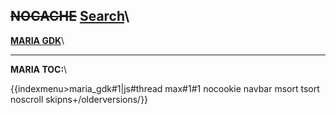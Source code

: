 ~~NOCACHE~~
[Search](Search)\\ 
----

**[MARIA GDK](/Maria_GDK)**\\

----

**MARIA TOC:**\\ 

{{indexmenu>maria_gdk#1|js#thread max#1#1 nocookie navbar msort tsort noscroll skipns+/olderversions/}}


